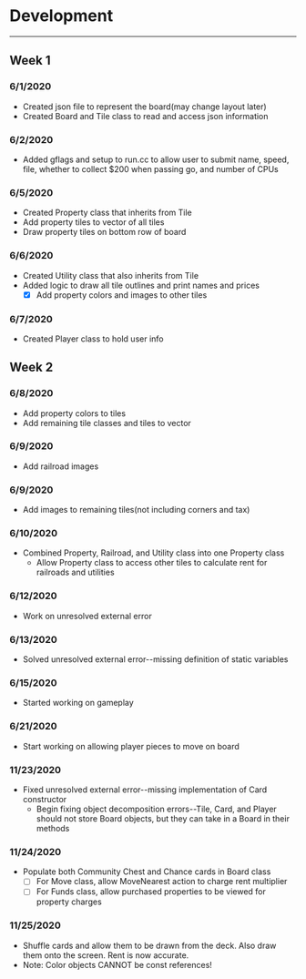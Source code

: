 # Development

---

## Week 1
### 6/1/2020
- Created json file to represent the board(may change layout later)
- Created Board and Tile class to read and access json information
### 6/2/2020
- Added gflags and setup to run.cc to allow user to submit name, speed, file, 
whether to collect $200 when passing go, and number of CPUs
### 6/5/2020
- Created Property class that inherits from Tile
- Add property tiles to vector of all tiles
- Draw property tiles on bottom row of board
### 6/6/2020
- Created Utility class that also inherits from Tile
- Added logic to draw all tile outlines and print names and prices
    - [x] Add property colors and images to other tiles
### 6/7/2020
- Created Player class to hold user info

## Week 2
### 6/8/2020
- Add property colors to tiles
- Add remaining tile classes and tiles to vector
### 6/9/2020
- Add railroad images
### 6/9/2020
- Add images to remaining tiles(not including corners and tax)
### 6/10/2020
- Combined Property, Railroad, and Utility class into one Property class
    - Allow Property class to access other tiles to calculate rent for
     railroads and utilities
### 6/12/2020
- Work on unresolved external error
### 6/13/2020
- Solved unresolved external error--missing definition of static variables
### 6/15/2020
- Started working on gameplay
### 6/21/2020
- Start working on allowing player pieces to move on board
### 11/23/2020
- Fixed unresolved external error--missing implementation of Card constructor
    - Begin fixing object decomposition errors--Tile, Card, and Player should
     not store Board objects, but they can take in a Board in their methods
### 11/24/2020
- Populate both Community Chest and Chance cards in Board class
    - [ ] For Move class, allow MoveNearest action to charge rent multiplier
    - [ ] For Funds class, allow purchased properties to be viewed for
     property charges
### 11/25/2020
- Shuffle cards and allow them to be drawn from the deck. Also draw them onto
 the screen. Rent is now accurate.
- Note: Color objects CANNOT be const references!